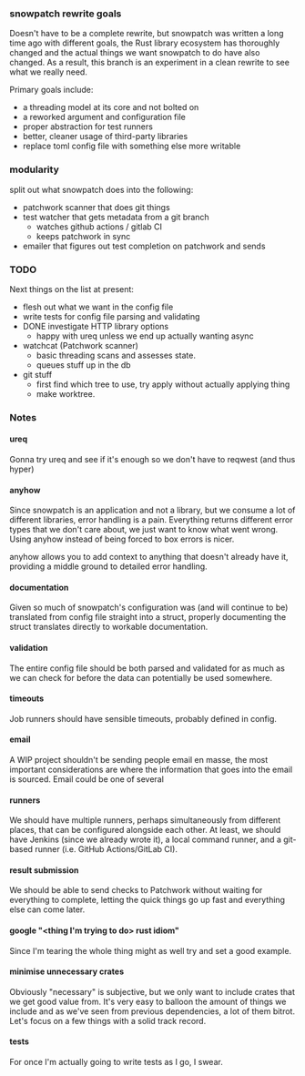 ### snowpatch rewrite goals

Doesn't have to be a complete rewrite, but snowpatch was written a long time ago with different goals, the Rust library ecosystem has thoroughly changed and the actual things we want snowpatch to do have also changed.  As a result, this branch is an experiment in a clean rewrite to see what we really need.

Primary goals include:

- a threading model at its core and not bolted on
- a reworked argument and configuration file
- proper abstraction for test runners
- better, cleaner usage of third-party libraries
- replace toml config file with something else more writable

### modularity

split out what snowpatch does into the following:

- patchwork scanner that does git things
- test watcher that gets metadata from a git branch
  - watches github actions / gitlab CI
  - keeps patchwork in sync
- emailer that figures out test completion on patchwork and sends

### TODO

Next things on the list at present:

- flesh out what we want in the config file
- write tests for config file parsing and validating
- DONE investigate HTTP library options
  - happy with ureq unless we end up actually wanting async
- watchcat (Patchwork scanner)
  - basic threading scans and assesses state.
  - queues stuff up in the db
- git stuff
  - first find which tree to use, try apply without actually applying thing
  - make worktree.


### Notes
#### ureq

Gonna try ureq and see if it's enough so we don't have to reqwest (and thus hyper)

#### anyhow

Since snowpatch is an application and not a library, but we consume a lot of different libraries, error handling is a pain.  Everything returns different error types that we don't care about, we just want to know what went wrong.  Using anyhow instead of being forced to box errors is nicer.

anyhow allows you to add context to anything that doesn't already have it, providing a middle ground to detailed error handling.

#### documentation

Given so much of snowpatch's configuration was (and will continue to be) translated from config file straight into a struct, properly documenting the struct translates directly to workable documentation.

#### validation

The entire config file should be both parsed and validated for as much as we can check for before the data can potentially be used somewhere.

#### timeouts

Job runners should have sensible timeouts, probably defined in config.

#### email

A WIP project shouldn't be sending people email en masse, the most important considerations are where the information that goes into the email is sourced.  Email could be one of several

#### runners

We should have multiple runners, perhaps simultaneously from different places, that can be configured alongside each other.  At least, we should have Jenkins (since we already wrote it), a local command runner, and a git-based runner (i.e. GitHub Actions/GitLab CI).

#### result submission

We should be able to send checks to Patchwork without waiting for everything to complete, letting the quick things go up fast and everything else can come later.

#### google "<thing I'm trying to do> rust idiom"

Since I'm tearing the whole thing might as well try and set a good example.

#### minimise unnecessary crates

Obviously "necessary" is subjective, but we only want to include crates that we get good value from.  It's very easy to balloon the amount of things we include and as we've seen from previous dependencies, a lot of them bitrot.  Let's focus on a few things with a solid track record.

#### tests

For once I'm actually going to write tests as I go, I swear.
